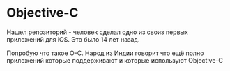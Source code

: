 #  Objective-C

Нашел репозиторий - человек сделал одно из своиз первых приложений для iOS. Это было 14 лет назад.

Попробую что такое O-C. Народ из Индии говорит что ещё полно приложений которые поддерживают и которые используют Objective-C

